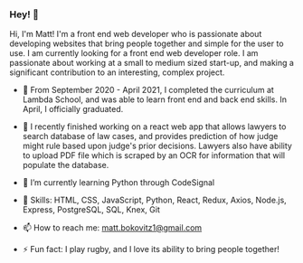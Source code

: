 ### Hey! 👋

Hi, I'm Matt! I'm a front end web developer who is passionate about developing websites that bring people together and simple for the user to use. 
I am currently looking for a front end web developer role. I am passionate about working at a small to medium sized start-up, and making a significant contribution to an interesting, complex project. 

- 🌱  From September 2020 - April 2021, I completed the curriculum at Lambda School, and was able to learn front end and back end skills. In April, I officially graduated.

- 🔭  I recently finished working on a react web app that allows lawyers to search database of law cases, and provides prediction of how judge might rule based upon judge's prior decisions. Lawyers also have ability to upload PDF file which is scraped by an OCR for information that will populate the database.

- 🌱  I’m currently learning Python through CodeSignal

- 🔭  Skills: HTML, CSS, JavaScript, Python, React, Redux,  Axios, Node.js, Express, PostgreSQL, SQL, Knex, Git

- 📫  How to reach me: matt.bokovitz1@gmail.com

- ⚡ Fun fact: I play rugby, and I love its ability to bring people together!


